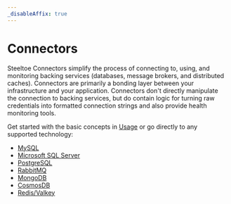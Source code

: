 ```yaml
---
_disableAffix: true
---
```


# Connectors

Steeltoe Connectors simplify the process of connecting to, using, and monitoring backing services
(databases, message brokers, and distributed caches).
Connectors are primarily a bonding layer between your infrastructure and your application.
Connectors don't directly manipulate the connection to backing services, but do contain logic
for turning raw credentials into formatted connection strings and also provide health monitoring tools.

Get started with the basic concepts in [Usage](usage.md) or go directly to any supported technology:

- [MySQL](mysql.md)
- [Microsoft SQL Server](microsoft-sql-server.md)
- [PostgreSQL](postgresql.md)
- [RabbitMQ](rabbitmq.md)
- [MongoDB](mongodb.md)
- [CosmosDB](cosmosdb.md)
- [Redis/Valkey](redis.md)
